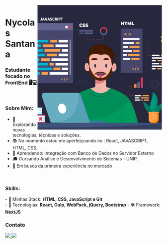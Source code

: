 <img align="right" width="400" height="400" src="https://github.com/NycolasSM/nycolassm/blob/main/perfil%202.png">

# Nycolas Santana
### Estudante focado no FrontEnd 🖥💻

<br>

### Sobre Mim:

<p align="left"> 

- 🌱 Explorando novas tecnologias, técnicas e soluções.
- 📚 No momento estou me aperfeiçoando no : React, JAVASCRIPT, HTML, CSS, 
- 📘 Aprendendo: Integração com Banco de Dados no Servidor Externo
- 🎓 Cursando Análise e Desenvolvimento de Sistemas - UNIP.
- 💼 Em busca da primeira experiência no mercado

<br>

### Skills:

<p align="left">
- 🧩 Minhas Stack: <strong>HTML, CSS, JavaScript e Git</strong> <br>
- 📗 Tecnologias: <strong>React, Gulp, WebPack, jQuery, Bootstrap</strong>
- 🛠 Framework: <strong>NextJS</strong>
</p>


### Contato

<p align="left">
  <a href="nycolassantana00@gmail.com">
    <img src="https://img.shields.io/badge/nycolassantana00@gmail.com-6633cc?style=flat-square&amp;logo=Gmail&amp;logoColor=white&amp;link=mailto:nycolassantana00-@gmail.com" style="max-width:100%;">
  </a>
  <a href="https://www.linkedin.com/in/nycolas-santana-685b60206/" rel="nofollow">
    <img src="https://img.shields.io/badge/-Nycolas%20Santana-6633cc?style=flat-square&amp;logo=Linkedin&amp;logoColor=white&amp;link=https://www.linkedin.com/in/rafaeldcmartins" style="max-width:100%;">
  </a>
    
</p>
